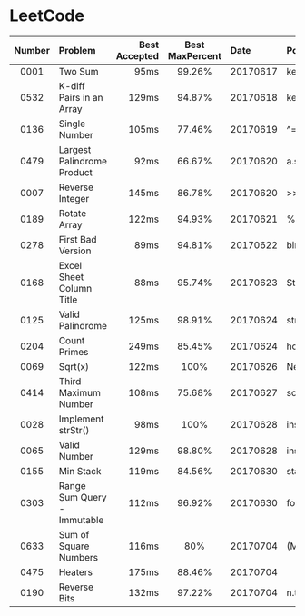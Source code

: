 # LeetCode


| Number | Problem                     | Best Accepted | Best MaxPercent | Date     | Point                          | Independently | Difficulty |   💖   |
|:------:|:----------------------------|--------------:|:---------------:|:---------|:-------------------------------|:--------------|:----------:|:-------:|
| 0001   | Two Sum                     | 95ms          | 99.26%          | 20170617 | key-value in map               | No            |    Easy    |   😃   |
| 0532   | K-diff Pairs in an Array    | 129ms         | 94.87%          | 20170618 | key-value in map               | Yes           |    Easy    |   😎   |
| 0136   | Single Number               | 105ms         | 77.46%          | 20170619 | ^= search                      | Yes           |    Easy    |   🙂   |
| 0479   | Largest Palindrome Product  | 92ms          | 66.67%          | 20170620 | a.split("").reverse().join("") | Not All       |    Easy    |   🤢   |
| 0007   | Reverse Integer             | 145ms         | 86.78%          | 20170620 | >>   ==>   Math.floor          | Not All       |    Easy    |   🙂   |
| 0189   | Rotate Array                | 122ms         | 94.93%          | 20170621 | %=  .concat()  .slice()        | Yes           |    Easy    |   😎   |
| 0278   | First Bad Version           | 89ms          | 94.81%          | 20170622 | binary search                  | Yes           |    Easy    |   😎   |
| 0168   | Excel Sheet Column Title    | 88ms          | 95.74%          | 20170623 | String.fromCharCode(65)        | Yes           |    Easy    |   😎   |
| 0125   | Valid Palindrome            | 125ms         | 98.91%          | 20170624 | string[] is ok in JS           | Not All       |    Easy    |   🙂   |
| 0204   | Count Primes                | 249ms         | 85.45%          | 20170624 | how to get primes              | No            |    Easy    |   🤔   |
| 0069   | Sqrt(x)                     | 122ms         | 100%            | 20170626 | Newton's method                | Not All       |    Easy    |   😃   |
| 0414   | Third Maximum Number        | 108ms         | 75.68%          | 20170627 | sort(retutn b-a)               | Yes           |    Easy    |   🙂   |
| 0028   | Implement strStr()          | 98ms          | 100%            | 20170628 | insteresting ? indexOf()       | Yes           |    Easy    |   🤔   |
| 0065   | Valid Number                | 129ms         | 98.80%          | 20170628 | insteresting ? isNaN()         | Yes           |    Hard    |   🤔   |
| 0155   | Min Stack                   | 119ms         | 84.56%          | 20170630 | stack                          | No            |    Easy    |   😃   |
| 0303   | Range Sum Query - Immutable | 112ms         | 96.92%          | 20170630 | for n[] ++                     | No All        |    Easy    |   😃   |
| 0633   | Sum of Square Numbers       | 116ms         | 80%             | 20170704 | (Math.sqrt(r)) % 1 === 0       | Yes           |    Easy    |   😃   |
| 0475   | Heaters                     | 175ms         | 88.46%          | 20170704 |                                | No            |    Easy    |   😕   |
| 0190   | Reverse Bits                | 132ms         | 97.22%          | 20170704 | n.toString(2)                  | No            |    Easy    |   😃   |